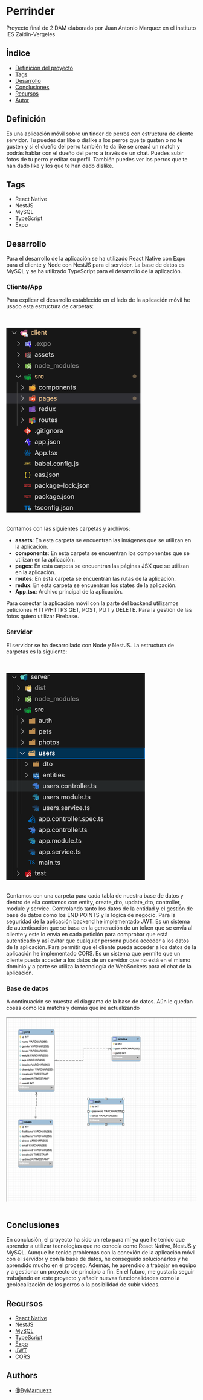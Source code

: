 
# Perrinder

Proyecto final de 2 DAM elaborado por Juan Antonio Marquez en el instituto IES Zaidin-Vergeles

## Índice
- [Definición del proyecto](#definición)
- [Tags](#tags)
- [Desarrollo](#desarrollo)
- [Conclusiones](#conclusiones)
- [Recursos](#recursos)
- [Autor](#authors)

## Definición
Es una aplicación móvil sobre un tinder de perros con estructura de cliente servidor. Tu puedes dar like o dislike a los perros que te gusten o no te gusten y si el dueño del perro también te da like se creará un match y podrás hablar con el dueño del perro a través de un chat. Puedes subir fotos de tu perro y editar su perfil. También puedes ver los perros que te han dado like y los que te han dado dislike.

## Tags
- React Native
- NestJS
- MySQL
- TypeScript
- Expo

## Desarrollo
Para el desarrollo de la aplicación se ha utilizado React Native con Expo para el cliente y Node con NestJS para el servidor. La base de datos es MySQL y se ha utilizado TypeScript para el desarrollo de la aplicación. 

### Cliente/App
Para explicar el desarrollo establecido en el lado de la aplicación móvil he usado esta estructura de carpetas:

<br><br>
<img src="https://github.com/ByMarqueZz/Perrinder/blob/master/client/assets/readme/client.png" alt="Estructura de carpetas">
<br><br>

Contamos con las siguientes carpetas y archivos:
- **assets**: En esta carpeta se encuentran las imágenes que se utilizan en la aplicación.
- **components**: En esta carpeta se encuentran los componentes que se utilizan en la aplicación.
- **pages**: En esta carpeta se encuentran las páginas JSX que se utilizan en la aplicación.
- **routes**: En esta carpeta se encuentran las rutas de la aplicación.
- **redux**: En esta carpeta se encuentran los states de la aplicación.
- **App.tsx**: Archivo principal de la aplicación.

Para conectar la aplicación móvil con la parte del backend utilizamos peticiones HTTP/HTTPS GET, POST, PUT y DELETE. Para la gestión de las fotos quiero utilizar Firebase.

### Servidor
El servidor se ha desarrollado con Node y NestJS. La estructura de carpetas es la siguiente:

<br><br>
<img src="https://github.com/ByMarqueZz/Perrinder/blob/master/client/assets/readme/server.png" alt="Estructura de carpetas">
<br><br>

Contamos con una carpeta para cada tabla de nuestra base de datos y dentro de ella contamos con entity, create_dto, update_dto, controller, module y service. Controlando tanto los datos de la entidad y el gestión de base de datos como los END POINTS y la lógica de negocio. Para la seguridad de la aplicación backend he implementado JWT. Es un sistema de autenticación que se basa en la generación de un token que se envía al cliente y este lo envía en cada petición para comprobar que está autenticado y así evitar que cualquier persona pueda acceder a los datos de la aplicación. Para permitir que el cliente pueda acceder a los datos de la aplicación he implementado CORS. Es un sistema que permite que un cliente pueda acceder a los datos de un servidor que no está en el mismo dominio y a parte se utiliza la tecnología de WebSockets para el chat de la aplicación.

### Base de datos
A continuación se muestra el diagrama de la base de datos. Aún le quedan cosas como los matchs y demás que iré actualizando
<br><br>
<img src="https://github.com/ByMarqueZz/Perrinder/blob/master/client/assets/readme/database.png" alt="Diagrama de la base de datos">
<br><br>

## Conclusiones
En conclusión, el proyecto ha sido un reto para mí ya que he tenido que aprender a utilizar tecnologías que no conocía como React Native, NestJS y MySQL. Aunque he tenido problemas con la conexión de la aplicación móvil con el servidor y con la base de datos, he conseguido solucionarlos y he aprendido mucho en el proceso. Además, he aprendido a trabajar en equipo y a gestionar un proyecto de principio a fin. En el futuro, me gustaría seguir trabajando en este proyecto y añadir nuevas funcionalidades como la geolocalización de los perros o la posibilidad de subir vídeos.

## Recursos
- [React Native](https://docs.expo.dev)
- [NestJS](https://docs.nestjs.com)
- [MySQL](https://dev.mysql.com/doc)
- [TypeScript](https://www.typescriptlang.org/docs)
- [Expo](https://docs.expo.dev)
- [JWT](https://jwt.io/introduction)
- [CORS](https://developer.mozilla.org/es/docs/Web/HTTP/CORS)

## Authors
- [@ByMarquezz](https://www.github.com/bymarquezz)

